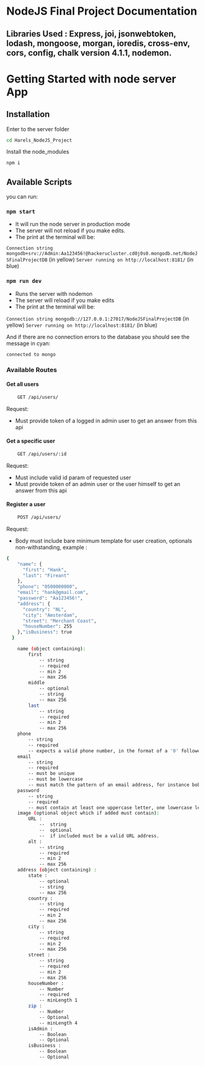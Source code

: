 # NodeJS Final Project Documentation

## Libraries Used : Express, joi, jsonwebtoken, lodash, mongoose, morgan, ioredis, cross-env, cors, config, chalk version 4.1.1, nodemon.

# Getting Started with node server App

## Installation

Enter to the server folder

```bash
cd Harels_NodeJS_Project
```

Install the node_modules

```bash
npm i
```

## Available Scripts

you can run:

### `npm start`

- It will run the node server in production mode
- The server will not reload if you make edits.
- The print at the terminal will be:

`Connection string mongodb+srv://Admin:Aa123456!@hackerucluster.cd0j0s0.mongodb.net/NodeJSFinalProjectDB` (in yellow)
`Server running on http://localhost:8181/` (in blue)


### `npm run dev`

- Runs the server with nodemon
- The server will reload if you make edits
- The print at the terminal will be:

`Connection string mongodb://127.0.0.1:27017/NodeJSFinalProjectDB` (in yellow)
`Server running on http://localhost:8181/` (in blue)

And if there are no connection errors to the database you should see the message in cyan:

`connected to mongo`

### Available Routes

#### Get all users

```bash http 
    GET /api/users/
```

Request:

- Must provide token of a logged in admin user to get an answer from this api

#### Get a specific user

```bash http 
    GET /api/users/:id
```

Request:
- Must include valid id param of requested user
- Must provide token of an admin user or the user himself to get an answer from this api

#### Register a user

```bash http 
    POST /api/users/
```

Request:
- Body must include bare minimum template for user creation, optionals non-withstanding, example :
``` bash 
{
    "name": {
      "first": "Hank",
      "last": "Fireant"
    },
    "phone": "0500000000",
    "email": "hank@gmail.com", 
    "password": "Aa123456!",
    "address": {
      "country": "NL",
      "city": "Amsterdam",
      "street": "Merchant Coast",
      "houseNumber": 255
    },"isBusiness": true
  }

    name (object containing):
        first 
            -- string
            -- required
            -- min 2
            -- max 256
        middle
            -- optional 
            -- string
            -- max 256
        last
            -- string
            -- required
            -- min 2
            -- max 256
    phone 
        -- string
        -- required
        -- expects a valid phone number, in the format of a '0' followed by 1 or 2 digits, followed by an optional hyphen/whitespace, then 3 digits, then an optional white space, followed by 4 digits.
    email
        -- string
        -- required
        -- must be unique
        -- must be lowercase
        -- must match the pattern of an email address, for instance bob@ross.com
    password
        -- string
        -- required
        -- must contain at least one uppercase letter, one lowercase letter, one digit, one special character, and is at least 8 characters long.
    image (optional object which if added must contain):
        URL : 
            --  string
            --  optional
            --  if included must be a valid URL address.
        alt : 
            -- string
            -- required
            -- min 2
            -- max 256
    address (object containing) :
        state :
            -- optional 
            -- string
            -- max 256
        country :   
            -- string
            -- required
            -- min 2
            -- max 256
        city :  
            -- string
            -- required
            -- min 2
            -- max 256
        street : 
            -- string
            -- required
            -- min 2
            -- max 256
        houseNumber :
            -- Number
            -- required
            -- minLength 1
        zip :
            -- Number
            -- Optional
            -- minLength 4
        isAdmin :
            -- Boolean
            -- Optional
        isBusiness :
            -- Boolean
            -- Optional
```







